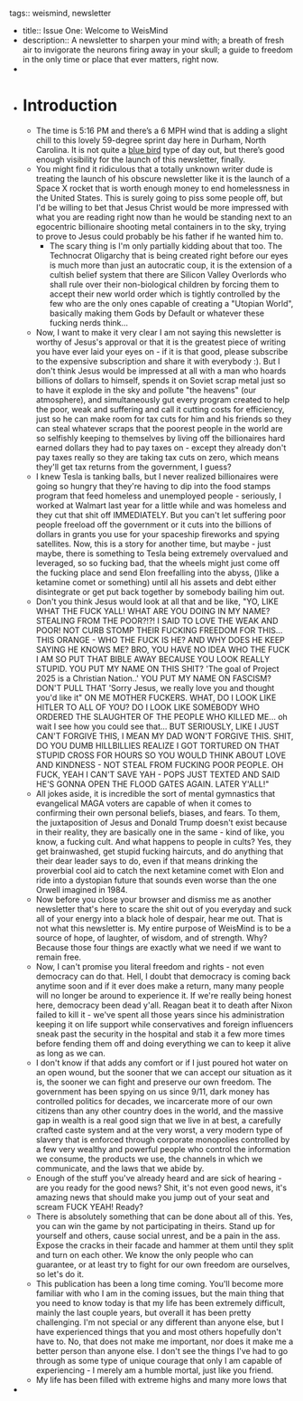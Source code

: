 tags:: weismind, newsletter

- title:: Issue One: Welcome to WeisMind
- description:: A newsletter to sharpen your mind with; a breath of fresh air to invigorate the neurons firing away in your skull; a guide to freedom in the only time or place that ever matters, right now.
-
- # Introduction
	- The time is 5:16 PM and there’s a 6 MPH wind that is adding a slight chill to this lovely 59-degree sprint day here in Durham, North Carolina. It is not quite a [blue bird](https://www.joe-kuhns.com/bluebird-days) type of day out, but there’s good enough visibility for the launch of this newsletter, finally.
	- You might find it ridiculous that a totally unknown writer dude is treating the launch of his obscure newsletter like it is the launch of a Space X rocket that is worth enough money to end homelessness in the United States. This is surely going to piss some people off, but I'd be willing to bet that Jesus Christ would be more impressed with what you are reading right now than he would be standing next to an egocentric billionaire shooting metal containers in to the sky, trying to prove to Jesus could probably be his father if he wanted him to.
		- The scary thing is I'm only partially kidding about that too. The Technocrat Oligarchy that is being created right before our eyes is much more than just an autocratic coup, it is the extension of a cultish belief system that there are Silicon Valley Overlords who shall rule over their non-biological children by forcing them to accept their new world order which is tightly controlled by the few who are the only ones capable of creating a "Utopian World", basically making them Gods by Default or whatever these fucking nerds think...
	- Now, I want to make it very clear I am not saying this newsletter is worthy of Jesus's approval or that it is the greatest piece of writing you have ever laid your eyes on - if it is that good, please subscribe to the expensive subscription and share it with everybody :). But I don't think Jesus would be impressed at all with a man who hoards billions of dollars to himself, spends it on Soviet scrap metal just so to have it explode in the sky and pollute "the heavens" (our atmosphere), and simultaneously gut every program created to help the poor, weak and suffering and call it cutting costs for efficiency, just so he can make room for tax cuts for him and his friends so they can steal whatever scraps that the poorest people in the world are so selfishly keeping to themselves by living off the billionaires hard earned dollars they had to pay taxes on - except they already don't pay taxes really so they are taking tax cuts on zero, which means they'll get tax returns from the government, I guess?
	- I knew Tesla is tanking balls, but I never realized billionaires were going so hungry that they're having to dip into the food stamps program that feed homeless and unemployed people - seriously, I worked at Walmart last year for a little while and was homeless and they cut that shit off IMMEDIATELY. But you can't let suffering poor people freeload off the government or it cuts into the billions of dollars in grants you use for your spaceship fireworks and spying satellites. Now, this is a story for another time, but maybe - just maybe, there is something to Tesla being extremely overvalued and leveraged, so so fucking bad, that the wheels might just come off the fucking place and send Elon freefalling into the abyss, ()like a ketamine comet or something) until all his assets and debt either disintegrate or get put back together by somebody bailing him out.
	- Don't you think Jesus would look at all that and be like, "YO, LIKE WHAT THE FUCK YALL! WHAT ARE YOU DOING IN MY NAME? STEALING FROM THE POOR?!?! I SAID TO LOVE THE WEAK AND POOR! NOT CURB STOMP THEIR FUCKING FREEDOM FOR THIS... THIS ORANGE - WHO THE FUCK IS HE? AND WHY DOES HE KEEP SAYING HE KNOWS ME? BRO, YOU HAVE NO IDEA WHO THE FUCK I AM SO PUT THAT BIBLE AWAY BECAUSE YOU LOOK REALLY STUPID. YOU PUT MY NAME ON THIS SHIT? 'The goal of Project 2025 is a Christian Nation..' YOU PUT MY NAME ON FASCISM? DON'T PULL THAT 'Sorry Jesus, we really love you and thought you'd like it" ON ME MOTHER FUCKERS. WHAT, DO I LOOK LIKE HITLER TO ALL OF YOU? DO I LOOK LIKE SOMEBODY WHO ORDERED THE SLAUGHTER OF THE PEOPLE WHO KILLED ME... oh wait I see how you could see that... BUT SERIOUSLY, LIKE I JUST CAN'T FORGIVE THIS, I MEAN MY DAD WON'T FORGIVE THIS. SHIT, DO YOU DUMB HILLBILLIES REALIZE I GOT TORTURED ON THAT STUPID CROSS FOR HOURS SO YOU WOULD THINK ABOUT LOVE AND KINDNESS - NOT STEAL FROM FUCKING POOR PEOPLE. OH FUCK, YEAH I CAN'T SAVE YAH - POPS JUST TEXTED AND SAID HE'S GONNA OPEN THE FLOOD GATES AGAIN. LATER Y'ALL!"
	- All jokes aside, it is incredible the sort of mental gymnastics that evangelical MAGA voters are capable of when it comes to confirming their own personal beliefs, biases, and fears. To them, the juxtaposition of Jesus and Donald Trump doesn't exist because in their reality, they are basically one in the same - kind of like, you know, a fucking cult. And what happens to people in cults? Yes, they get brainwashed, get stupid fucking haircuts, and do anything that their dear leader says to do, even if that means drinking the proverbial cool aid to catch the next ketamine comet with Elon and ride into a dystopian future that sounds even worse than the one Orwell imagined in 1984.
	- Now before you close your browser and dismiss me as another newsletter that's here to scare the shit out of you everyday and suck all of your energy into a black hole of despair, hear me out. That is not what this newsletter is. My entire purpose of WeisMind is to be a source of hope, of laughter, of wisdom, and of strength. Why? Because those four things are exactly what we need if we want to remain free.
	- Now, I can't promise you literal freedom and rights - not even democracy can do that. Hell, I doubt that democracy is coming back anytime soon and if it ever does make a return, many many people will no longer be around to experience it. If we're really being honest here, democracy been dead y'all. Reagan beat it to death after Nixon failed to kill it - we've spent all those years since his administration keeping it on life support while conservatives and foreign influencers sneak past the security in the hospital and stab it a few more times before fending them off and doing everything we can to keep it alive as long as we can.
	- I don't know if that adds any comfort or if I just poured hot water on an open wound, but the sooner that we can accept our situation as it is, the sooner we can fight and preserve our own freedom. The government has been spying on us since 9/11, dark money has controlled politics for decades, we incarcerate more of our own citizens than any other country does in the world,  and the massive gap in wealth is a real good sign that we live in at best, a carefully crafted caste system and at the very worst, a very modern type of slavery that is enforced through corporate monopolies controlled by a few very wealthy and powerful people who control the information we consume, the products we use, the channels in which we communicate, and the laws that we abide by.
	- Enough of the stuff you've already heard and are sick of hearing - are you ready for the good news? Shit, it's not even good news, it's amazing news that should make you jump out of your seat and scream FUCK YEAH! Ready?
	- There is absolutely something that can be done about all of this. Yes, you can win the game by not participating in theirs. Stand up for yourself and others, cause social unrest, and be a pain in the ass. Expose the cracks in their facade and hammer at them until they split and turn on each other. We know the only people who can guarantee, or at least try to fight for our own freedom are ourselves, so let's do it.
	- This publication has been a long time coming. You'll become more familiar with who I am in the coming issues, but the main thing that you need to know today is that my life has been extremely difficult, mainly the last couple years, but overall it has been pretty challenging. I'm not special or any different than anyone else, but I have experienced things that you and most others hopefully don't have to. No, that does not make me important, nor does it make me a better person than anyone else. I don't see the things I've had to go through as some type of unique courage that only I am capable of experiencing - I merely am a humble mortal, just like you friend.
	- My life has been filled with extreme highs and many more lows that
-